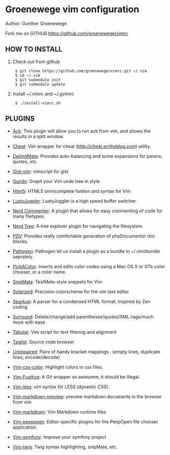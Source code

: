 # Groenewege vim configuration #

Author: Gunther Groenewege

Fork me on GITHUB  https://github.com/groenewege/vimrc

## HOW TO INSTALL ##

1. Check out from github

        $ git clone https://github.com/groenewege/vimrc.git ~/.vim
        $ cd ~/.vim
        $ git submodule init
        $ git submodule update

2. Install ~/.vimrc and ~/.gvimrc

        $ ./install-vimrc.sh

## PLUGINS ##

* [Ack](http://www.vim.org/scripts/script.php?script_id=2572): This plugin will allow you to run ack from vim, and shows the results in a split window. 

* [Cheat](http://www.vim.org/scripts/script.php?script_id=2015): Vim wrapper for cheat (http://cheat.errtheblog.com) utility.

* [DelimitMate](http://www.vim.org/scripts/script.php?script_id=2754): Provides auto-balancing and some expansions for parens, quotes, etc. 

* [Gist-vim](http://www.vim.org/scripts/script.php?script_id=2423): vimscript for gist

* [Gundo](http://sjl.bitbucket.org/gundo.vim/): Graph your Vim undo tree in style

* [Html5](http://www.vim.org/scripts/script.php?script_id=3236): HTML5 omnicomplete funtion and syntax for Vim 

* [LustyJuggler](http://www.vim.org/scripts/script.php?script_id=2050): LustyJuggler is a high speed buffer switcher.

* [Nerd Commenter](http://www.vim.org/scripts/script.php?script_id=1218): A plugin that allows for easy commenting of code for many filetypes. 

* [Nerd Tree](http://www.vim.org/scripts/script.php?script_id=1658): A tree explorer plugin for navigating the filesystem.

* [PDV](http://www.vim.org/scripts/script.php?script_id=1355): Provides really comfortable generation of phpDocumentor doc blocks. 

* [Pathogen](http://www.vim.org/scripts/script.php?script_id=2332): Pathogen let us install a plugin as a bundle in ~/.vim/bundle seprately.

* [PickAColor](http://www.vim.org/scripts/script.php?script_id=3026): Inserts and edits color codes using a Mac OS X or GTk color chooser, or a color name.

* [SnipMate](http://www.vim.org/scripts/script.php?script_id=2540): TextMate-style snippets for Vim

* [Solarized](http://ethanschoonover.com/solarized): Precision colorscheme for the vim text editor

* [Sparkup](https://github.com/rstacruz/sparkup): A parser for a condensed HTML format, inspired by Zen coding.

* [Surround](http://www.vim.org/scripts/script.php?script_id=1697): Delete/change/add parentheses/quotes/XML-tags/much more with ease.

* [Tabular](https://github.com/godlygeek/tabular): Vim script for text filtering and alignment

* [Taglist](http://vim.sourceforge.net/scripts/script.php?script_id=273): Source code browser

* [Unimpaired](http://www.vim.org/scripts/script.php?script_id=1590): Pairs of handy bracket mappings . (empty lines, duplicate lines, encode/decode)

* [Vim-css-color](https://github.com/skammer/vim-css-color): Highlight colors in css files.

* [Vim-Fugitive](http://www.vim.org/scripts/script.php?script_id=2975):  A Git wrapper so awesome, it should be illegal.

* [Vim-less](https://github.com/groenewege/vim-less): vim syntax for LESS (dynamic CSS).

* [Vim-markdown-preview](https://github.com/nelstrom/vim-markdown-preview): preview markdown documents in the browser from vim

* [Vim-markdown](https://github.com/tpope/vim-markdown): Vim Markdown runtime files

* [Vim-peepopen](https://github.com/topfunky/PeepOpen-EditorSupport): Editor-specific plugins for the PeepOpen file chooser application.

* [Vim-symfony](https://github.com/soh335/vim-symfony/wiki): Improve your symfony project

* [Vim-twig](https://github.com/beyondwords/vim-twig): Twig syntax highlighting, snipMate, etc.

